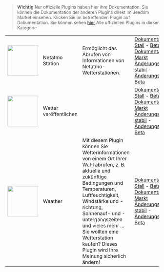 
>**Wichtig**
>Nur offizielle Plugins haben hier ihre Dokumentation. Sie können die Dokumentation der anderen Plugins direkt im Jeedom Market einsehen. Klicken Sie im betreffenden Plugin auf Dokumentation.
>Sie können sehen [hier](https://market.jeedom.com/index.php?v=d&p=market&type=plugin&categorie=weather) Alle offiziellen Plugins in dieser Kategorie


| | | | |
|--- | --- | --- | ---|
|<img src="netatmoWeather/netatmoWeather_icon.png" class="pluginLogo" width="100" />|Netatmo Station|Ermöglicht das Abrufen von Informationen von Netatmo-Wetterstationen.|[Dokumentation Stall](netatmoWeather/index.md) - [Beta-Dokumentation](netatmoWeather/beta/index.md)<br/>[Markt](https://market.jeedom.com/index.php?v=d&p=market_display&id=133)<br/>[Änderungsprotokoll stabil](netatmoWeather/changelog.md) - [Änderungsprotokoll Beta](netatmoWeather/beta/changelog.md)|
|<img src="publiemeteo/publiemeteo_icon.png" class="pluginLogo" width="100" />|Wetter veröffentlichen||[Dokumentation Stall](publiemeteo/index.md) - [Beta-Dokumentation](publiemeteo/beta/index.md)<br/>[Markt](https://market.jeedom.com/index.php?v=d&p=market_display&id=2318)<br/>[Änderungsprotokoll stabil](publiemeteo/changelog.md) - [Änderungsprotokoll Beta](publiemeteo/beta/changelog.md)|
|<img src="weather/weather_icon.png" class="pluginLogo" width="100" />|Weather|Mit diesem Plugin können Sie Wetterinformationen von einem Ort Ihrer Wahl abrufen, z. B. aktuelle und zukünftige Bedingungen und Temperaturen, Luftfeuchtigkeit, Windstärke und -richtung, Sonnenauf- und -untergangszeiten und vieles mehr ... Sie wollten eine Wetterstation kaufen? Dieses Plugin wird Ihre Meinung sicherlich ändern!|[Dokumentation Stall](weather/index.md) - [Beta-Dokumentation](weather/beta/index.md)<br/>[Markt](https://market.jeedom.com/index.php?v=d&p=market_display&id=7)<br/>[Änderungsprotokoll stabil](weather/changelog.md) - [Änderungsprotokoll Beta](weather/beta/changelog.md)|
